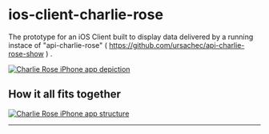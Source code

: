 # ios-client-charlie-rose

The prototype for an iOS Client built to display data delivered by a running instace of "api-charlie-rose" ( https://github.com/ursachec/api-charlie-rose-show ) .

[![Charlie Rose iPhone app depiction](https://raw.github.com/ursachec/ios-client-charlie-rose/master/Resources/Images/Compiled/Marketing/charlie_rose_marketing_three_phones.png)](#app)

## How it all fits together

[![Charlie Rose iPhone app structure](https://raw.github.com/ursachec/ios-client-charlie-rose/master/Resources/Images/Compiled/App%20Structure/structure_charlierose.png)](#structure)



------------------------------
